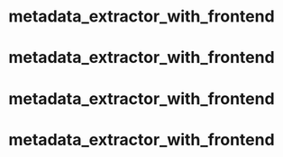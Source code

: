 # metadata_extractor_with_frontend
# metadata_extractor_with_frontend
# metadata_extractor_with_frontend
# metadata_extractor_with_frontend
